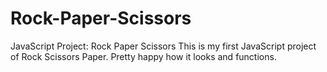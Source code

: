 # Rock-Paper-Scissors
JavaScript Project: Rock Paper Scissors
This is my first JavaScript project of Rock Scissors Paper. Pretty happy how it looks and functions.
